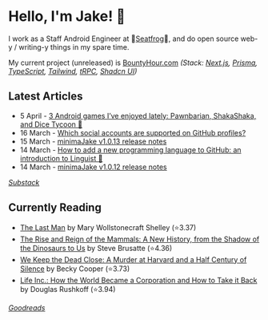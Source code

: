   # Hello, I'm Jake! 👋

I work as a Staff Android Engineer at 🐸[Seatfrog](https://seatfrog.com/)🐸, and do open source web-y / writing-y things in my spare time. 

My current project (unreleased) is [BountyHour.com](https://bountyhour.com) *(Stack: [Next.js](https://nextjs.org/), [Prisma](https://www.prisma.io/), [TypeScript](https://www.typescriptlang.org/), [Tailwind](https://tailwindcss.com/), [tRPC](https://trpc.io/), [Shadcn UI](https://ui.shadcn.com/))*

## Latest Articles
<!-- feed start -->
- 5 April - [3 Android games I’ve enjoyed lately: Pawnbarian, ShakaShaka, and Dice Tycoon 🎲](/android-games-april-2024/)
- 16 March - [Which social accounts are supported on GitHub profiles?](/github-profile-supported-social-links/)
- 15 March - [minimaJake v1.0.13 release notes](/v1.0.13/)
- 14 March - [How to add a new programming language to GitHub: an introduction to Linguist 🔡](/adding-github-language-with-linguist/)
- 14 March - [minimaJake v1.0.12 release notes](/v1.0.12/)
<!-- feed end -->
*[Substack](https://jakeweeklee.substack.com)*

## Currently Reading
<!-- GOODREADS-LIST:START -->
- [The Last Man](https://www.goodreads.com/review/show/5625209475?utm_medium=api&utm_source=rss) by Mary Wollstonecraft Shelley (⭐️3.37)
- [The Rise and Reign of the Mammals: A New History, from the Shadow of the Dinosaurs to Us](https://www.goodreads.com/review/show/6282580167?utm_medium=api&utm_source=rss) by Steve Brusatte (⭐️4.36)
- [We Keep the Dead Close: A Murder at Harvard and a Half Century of Silence](https://www.goodreads.com/review/show/4630812393?utm_medium=api&utm_source=rss) by Becky Cooper (⭐️3.73)
- [Life Inc.: How the World Became a Corporation and How to Take it Back](https://www.goodreads.com/review/show/4929643188?utm_medium=api&utm_source=rss) by Douglas Rushkoff (⭐️3.94)
<!-- GOODREADS-LIST:END -->
*[Goodreads](https://goodreads.com/jakesteam)*
